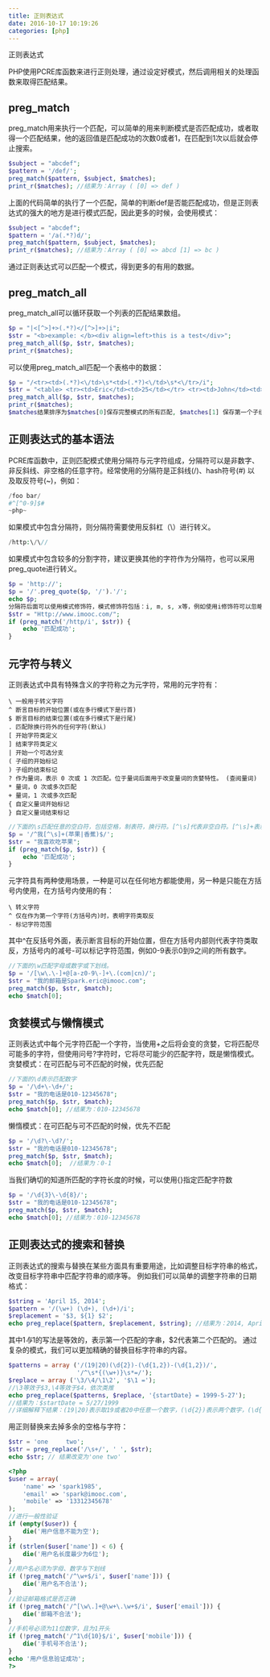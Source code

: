 ```yaml
---
title: 正则表达式
date: 2016-10-17 10:19:26
categories: [php]
---
```

正则表达式
<!-- more -->
PHP使用PCRE库函数来进行正则处理，通过设定好模式，然后调用相关的处理函数来取得匹配结果。

<h2>preg_match</h2>
preg_match用来执行一个匹配，可以简单的用来判断模式是否匹配成功，或者取得一个匹配结果，他的返回值是匹配成功的次数0或者1，在匹配到1次以后就会停止搜索。

```php
$subject = "abcdef";
$pattern = '/def/';
preg_match($pattern, $subject, $matches);
print_r($matches); //结果为：Array ( [0] => def )
```
上面的代码简单的执行了一个匹配，简单的判断def是否能匹配成功，但是正则表达式的强大的地方是进行模式匹配，因此更多的时候，会使用模式：

```php
$subject = "abcdef";
$pattern = '/a(.*?)d/';
preg_match($pattern, $subject, $matches);
print_r($matches); //结果为：Array ( [0] => abcd [1] => bc )
```
通过正则表达式可以匹配一个模式，得到更多的有用的数据。

<h2>preg_match_all</h2>
preg_match_all可以循环获取一个列表的匹配结果数组。

```php
$p = "|<[^>]+>(.*?)</[^>]+>|i";
$str = "<b>example: </b><div align=left>this is a test</div>";
preg_match_all($p, $str, $matches);
print_r($matches);
```
可以使用preg_match_all匹配一个表格中的数据：

```php
$p = "/<tr><td>(.*?)<\/td>\s*<td>(.*?)<\/td>\s*<\/tr>/i";
$str = "<table> <tr><td>Eric</td><td>25</td></tr> <tr><td>John</td><td>26</td></tr> </table>";
preg_match_all($p, $str, $matches);
print_r($matches);
$matches结果排序为$matches[0]保存完整模式的所有匹配, $matches[1] 保存第一个子组的所有匹配，以此类推。
```

<h2>正则表达式的基本语法</h2>
PCRE库函数中，正则匹配模式使用分隔符与元字符组成，分隔符可以是非数字、非反斜线、非空格的任意字符。经常使用的分隔符是正斜线(/)、hash符号(#) 以及取反符号(~)，例如：

```php
/foo bar/
#^[^0-9]$#
~php~
```

如果模式中包含分隔符，则分隔符需要使用反斜杠（\）进行转义。

```php
/http:\/\//
```

如果模式中包含较多的分割字符，建议更换其他的字符作为分隔符，也可以采用preg_quote进行转义。

```php
$p = 'http://';
$p = '/'.preg_quote($p, '/').'/';
echo $p;
分隔符后面可以使用模式修饰符，模式修饰符包括：i, m, s, x等，例如使用i修饰符可以忽略大小写匹配：
$str = "Http://www.imooc.com/";
if (preg_match('/http/i', $str)) {
    echo '匹配成功';
}
```

<h2>元字符与转义</h2>
正则表达式中具有特殊含义的字符称之为元字符，常用的元字符有：

```mark
\ 一般用于转义字符
^ 断言目标的开始位置(或在多行模式下是行首)
$ 断言目标的结束位置(或在多行模式下是行尾)
. 匹配除换行符外的任何字符(默认)
[ 开始字符类定义
] 结束字符类定义
| 开始一个可选分支
( 子组的开始标记
) 子组的结束标记
? 作为量词，表示 0 次或 1 次匹配。位于量词后面用于改变量词的贪婪特性。 (查阅量词)
* 量词，0 次或多次匹配
+ 量词，1 次或多次匹配
{ 自定义量词开始标记
} 自定义量词结束标记
```
```php
//下面的\s匹配任意的空白符，包括空格，制表符，换行符。[^\s]代表非空白符。[^\s]+表示一次或多次匹配非空白符。
$p = '/^我[^\s]+(苹果|香蕉)$/';
$str = "我喜欢吃苹果";
if (preg_match($p, $str)) {
    echo '匹配成功';
}
```

元字符具有两种使用场景，一种是可以在任何地方都能使用，另一种是只能在方括号内使用，在方括号内使用的有：

```mark
\ 转义字符
^ 仅在作为第一个字符(方括号内)时，表明字符类取反
- 标记字符范围
```
其中^在反括号外面，表示断言目标的开始位置，但在方括号内部则代表字符类取反，方括号内的减号-可以标记字符范围，例如0-9表示0到9之间的所有数字。

```php
//下面的\w匹配字母或数字或下划线。
$p = '/[\w\.\-]+@[a-z0-9\-]+\.(com|cn)/';
$str = "我的邮箱是Spark.eric@imooc.com";
preg_match($p, $str, $match);
echo $match[0];
```
<h2>贪婪模式与懒惰模式</h2>
正则表达式中每个元字符匹配一个字符，当使用+之后将会变的贪婪，它将匹配尽可能多的字符，但使用问号?字符时，它将尽可能少的匹配字符，既是懒惰模式。
贪婪模式：在可匹配与可不匹配的时候，优先匹配

```php
//下面的\d表示匹配数字
$p = '/\d+\-\d+/';
$str = "我的电话是010-12345678";
preg_match($p, $str, $match);
echo $match[0]; //结果为：010-12345678
```
懒惰模式：在可匹配与可不匹配的时候，优先不匹配

```php
$p = '/\d?\-\d?/';
$str = "我的电话是010-12345678";
preg_match($p, $str, $match);
echo $match[0];  //结果为：0-1
```
当我们确切的知道所匹配的字符长度的时候，可以使用{}指定匹配字符数

```php
$p = '/\d{3}\-\d{8}/';
$str = "我的电话是010-12345678";
preg_match($p, $str, $match);
echo $match[0]; //结果为：010-12345678
```

<h2>正则表达式的搜索和替换</h2>
正则表达式的搜索与替换在某些方面具有重要用途，比如调整目标字符串的格式，改变目标字符串中匹配字符串的顺序等。
例如我们可以简单的调整字符串的日期格式：

```php
$string = 'April 15, 2014';
$pattern = '/(\w+) (\d+), (\d+)/i';
$replacement = '$3, ${1} $2';
echo preg_replace($pattern, $replacement, $string); //结果为：2014, April 15
```
其中${1}与$1的写法是等效的，表示第一个匹配的字串，$2代表第二个匹配的。
通过复杂的模式，我们可以更加精确的替换目标字符串的内容。

```php
$patterns = array ('/(19|20)(\d{2})-(\d{1,2})-(\d{1,2})/',
                   '/^\s*{(\w+)}\s*=/');
$replace = array ('\3/\4/\1\2', '$\1 =');
//\3等效于$3,\4等效于$4，依次类推
echo preg_replace($patterns, $replace, '{startDate} = 1999-5-27'); 
//结果为：$startDate = 5/27/1999
//详细解释下结果：(19|20)表示取19或者20中任意一个数字，(\d{2})表示两个数字，(\d{1,2})表示1个或2个数字，(\d{1,2})表示1个或2个数字。^\s*{(\w+)\s*=}表示以任意空格开头的，并且包含在{}中的字符，并且以任意空格结尾的，最后有个=号的。
```
用正则替换来去掉多余的空格与字符：

```php
$str = 'one     two';
$str = preg_replace('/\s+/', ' ', $str);
echo $str; // 结果改变为'one two'
```

```php
<?php
$user = array(
    'name' => 'spark1985',
    'email' => 'spark@imooc.com',
    'mobile' => '13312345678'
);
//进行一般性验证
if (empty($user)) {
    die('用户信息不能为空');
}
if (strlen($user['name']) < 6) {
    die('用户名长度最少为6位');
}
//用户名必须为字母、数字与下划线
if (!preg_match('/^\w+$/i', $user['name'])) {
    die('用户名不合法');
}
//验证邮箱格式是否正确
if (!preg_match('/^[\w\.]+@\w+\.\w+$/i', $user['email'])) {
    die('邮箱不合法');
}
//手机号必须为11位数字，且为1开头
if (!preg_match('/^1\d{10}$/i', $user['mobile'])) {
    die('手机号不合法');
}
echo '用户信息验证成功';
?>
```




<!--<img src="/images/6.png" width="800" height="263" />-->
<!--<font color=#FF6666></font>-->
